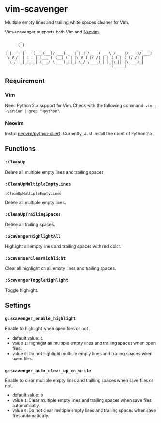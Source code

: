# vim-scavenger

Multiple empty lines and trailing white spaces cleaner for Vim.

Vim-scavenger supports both Vim and [Neovim](https://neovim.io/).

```
       _
      (_)
 _   _ _ ____ ___ ___  ____ ____ _   _ ____ ____   ____  ____  ____
| | | | |    (___)___)/ ___) _  | | | / _  )  _ \ / _  |/ _  )/ ___)
 \ V /| | | | | |___ ( (__( ( | |\ V ( (/ /| | | ( ( | ( (/ /| |
  \_/ |_|_|_|_| (___/ \____)_||_| \_/ \____)_| |_|\_|| |\____)_|
                                                 (_____|
```

## Requirement

### Vim

Need Python 2.x support for Vim. Check with the following command: `vim --version | grep "+python"`.

### Neovim

Install [neovim/python-client](https://github.com/neovim/python-client). Currently, Just install the client of Python 2.x.

## Functions

### `:CleanUp`

Delete all multiple empty lines and trailing spaces.

### `:CleanUpMultipleEmptyLines`

`:CleanUpMultipleEmptyLines`

Delete all multiple empty lines.

### `:CleanUpTrailingSpaces`

Delete all trailing spaces.

### `:ScavengerHighlightAll`

Highlight all empty lines and trailing spaces with red color.

### `:ScavengerClearHighlight`

Clear all highlight on all empty lines and trailing spaces.

### `:ScavengerToggleHighlight`

Toggle highlight.

## Settings

### `g:scavenger_enable_highlight`

Enable to highlight when open files or not .

- default value: `1`
- value `1`: Highlight all multiple empty lines and trailing spaces when open files.
- value `0`: Do not highlight multiple empty lines and trailing spaces when open files.

### `g:scavenger_auto_clean_up_on_write`

Enable to clear multiple empty lines and trailling spaces when save files or not.

- default value: `0`
- value `1`: Clear multiple empty lines and trailing spaces when save files automatically.
- value `0`: Do not clear multiple empty lines and trailing spaces when save files automatically.
